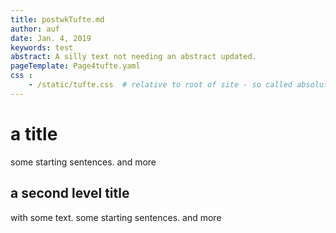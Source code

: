 ```yaml
---
title: postwkTufte.md
author: auf
date: Jan. 4, 2019
keywords: test
abstract: A silly text not needing an abstract updated.
pageTemplate: Page4tufte.yaml
css :
    - /static/tufte.css  # relative to root of site - so called absolute
---
```



# a title

some starting sentences. and more

## a second level title

with some text. some starting sentences. and more
